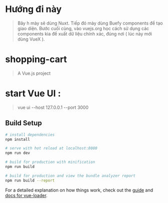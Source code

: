 # Hướng đi này

> Bây h mày sẽ dùng Nuxt. Tiếp đó mày dùng Buefy components để tạo giao diện. Bước cuối cùng, vào vuejs.org học cách sử dụng các components kia để xuất dữ liệu chính xác, đúng nơi ( lúc này mới dùng VueX ).

# shopping-cart

> A Vue.js project

# start Vue UI :

> vue ui --host 127.0.0.1 --port 3000

## Build Setup

```bash
# install dependencies
npm install

# serve with hot reload at localhost:8080
npm run dev

# build for production with minification
npm run build

# build for production and view the bundle analyzer report
npm run build --report
```

For a detailed explanation on how things work, check out the [guide](http://vuejs-templates.github.io/webpack/) and [docs for vue-loader](http://vuejs.github.io/vue-loader).
